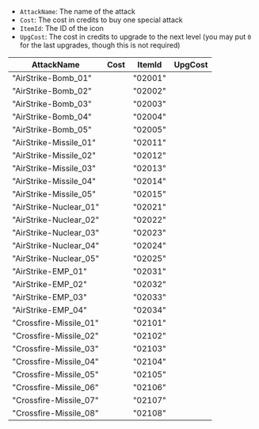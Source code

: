 - `AttackName`: The name of the attack
- `Cost`: The cost in credits to buy one special attack
- `ItemId`: The ID of the icon
- `UpgCost`: The cost in credits to upgrade to the next level (you may put `0` for the last upgrades, though this is not required)

| AttackName             | Cost | ItemId  | UpgCost |
| ---------------------- | ---- | ------- | ------- |
| "AirStrike-Bomb_01"    |      | "02001" |         |
| "AirStrike-Bomb_02"    |      | "02002" |         |
| "AirStrike-Bomb_03"    |      | "02003" |         |
| "AirStrike-Bomb_04"    |      | "02004" |         |
| "AirStrike-Bomb_05"    |      | "02005" |         |
| "AirStrike-Missile_01" |      | "02011" |         |
| "AirStrike-Missile_02" |      | "02012" |         |
| "AirStrike-Missile_03" |      | "02013" |         |
| "AirStrike-Missile_04" |      | "02014" |         |
| "AirStrike-Missile_05" |      | "02015" |         |
| "AirStrike-Nuclear_01" |      | "02021" |         |
| "AirStrike-Nuclear_02" |      | "02022" |         |
| "AirStrike-Nuclear_03" |      | "02023" |         |
| "AirStrike-Nuclear_04" |      | "02024" |         |
| "AirStrike-Nuclear_05" |      | "02025" |         |
| "AirStrike-EMP_01"     |      | "02031" |         |
| "AirStrike-EMP_02"     |      | "02032" |         |
| "AirStrike-EMP_03"     |      | "02033" |         |
| "AirStrike-EMP_04"     |      | "02034" |         |
| "Crossfire-Missile_01" |      | "02101" |         |
| "Crossfire-Missile_02" |      | "02102" |         |
| "Crossfire-Missile_03" |      | "02103" |         |
| "Crossfire-Missile_04" |      | "02104" |         |
| "Crossfire-Missile_05" |      | "02105" |         |
| "Crossfire-Missile_06" |      | "02106" |         |
| "Crossfire-Missile_07" |      | "02107" |         |
| "Crossfire-Missile_08" |      | "02108" |         |
